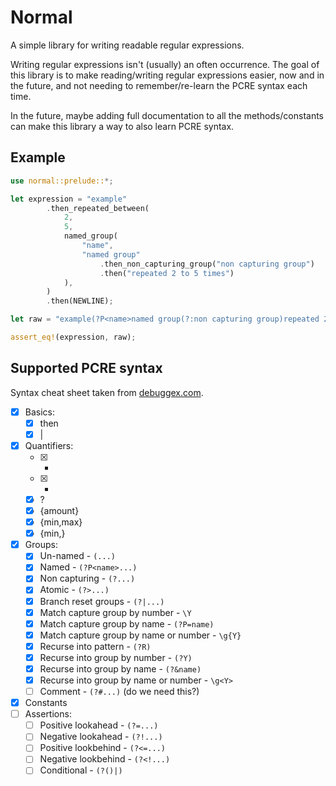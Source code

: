 # Normal

A simple library for writing readable regular expressions.

Writing regular expressions isn't (usually) an often occurrence. The goal of this library
is to make reading/writing regular expressions easier, now and in the future, and not needing to remember/re-learn the PCRE syntax each time.

In the future, maybe adding full documentation to all the methods/constants can make this
library a way to also learn PCRE syntax.

## Example

```rs
use normal::prelude::*;

let expression = "example"
        .then_repeated_between(
            2,
            5,
            named_group(
                "name",
                "named group"
                    .then_non_capturing_group("non capturing group")
                    .then("repeated 2 to 5 times")
            ),
        )
        .then(NEWLINE);

let raw = "example(?P<name>named group(?:non capturing group)repeated 2 to 5 times){2,5}\\n";

assert_eq!(expression, raw);
```

## Supported PCRE syntax

Syntax cheat sheet taken from [debuggex.com](https://www.debuggex.com/cheatsheet/regex/pcre).

- [x] Basics:
  - [x] then
  - [x] |
- [x] Quantifiers:
  - [x] *
  - [x] +
  - [x] ?
  - [x] {amount}
  - [x] {min,max}
  - [x] {min,}
- [x] Groups:
  - [x] Un-named - `(...)`
  - [x] Named - `(?P<name>...)`
  - [x] Non capturing - `(?...)`
  - [x] Atomic - `(?>...)`
  - [x] Branch reset groups - `(?|...)`
  - [x] Match capture group by number - `\Y`
  - [x] Match capture group by name - `(?P=name)`
  - [x] Match capture group by name or number - `\g{Y}`
  - [x] Recurse into pattern - `(?R)`
  - [x] Recurse into group by number - `(?Y)`
  - [x] Recurse into group by name - `(?&name)`
  - [x] Recurse into group by name or number - `\g<Y>`
  - [ ] Comment - `(?#...)` (do we need this?)
- [x] Constants
- [ ] Assertions:
  - [ ] Positive lookahead - `(?=...)`
  - [ ] Negative lookahead - `(?!...)`
  - [ ] Positive lookbehind - `(?<=...)`
  - [ ] Negative lookbehind - `(?<!...)`
  - [ ] Conditional - `(?()|)`
